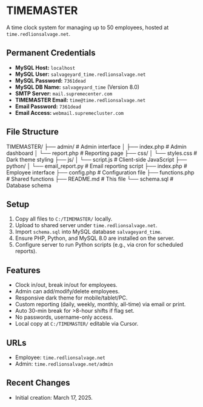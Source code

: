 # TIMEMASTER

A time clock system for managing up to 50 employees, hosted at `time.redlionsalvage.net`.

## Permanent Credentials
- **MySQL Host:** `localhost`
- **MySQL User:** `salvageyard_time.redlionsalvage.net`
- **MySQL Password:** `7361dead`
- **MySQL DB Name:** `salvageyard_time` (Version 8.0)
- **SMTP Server:** `mail.supremecenter.com`
- **TIMEMASTER Email:** `time@time.redlionsalvage.net`
- **Email Password:** `7361dead`
- **Email Access:** `webmail.supremecluster.com`

## File Structure

TIMEMASTER/
├── admin/              # Admin interface
│   ├── index.php      # Admin dashboard
│   └── report.php     # Reporting page
├── css/
│   └── styles.css     # Dark theme styling
├── js/
│   └── script.js      # Client-side JavaScript
├── python/
│   └── email_report.py # Email reporting script
├── index.php          # Employee interface
├── config.php         # Configuration file
├── functions.php      # Shared functions
├── README.md          # This file
└── schema.sql         # Database schema

## Setup
1. Copy all files to `C:/TIMEMASTER/` locally.
2. Upload to shared server under `time.redlionsalvage.net`.
3. Import `schema.sql` into MySQL database `salvageyard_time`.
4. Ensure PHP, Python, and MySQL 8.0 are installed on the server.
5. Configure server to run Python scripts (e.g., via cron for scheduled reports).

## Features
- Clock in/out, break in/out for employees.
- Admin can add/modify/delete employees.
- Responsive dark theme for mobile/tablet/PC.
- Custom reporting (daily, weekly, monthly, all-time) via email or print.
- Auto 30-min break for >8-hour shifts if flag set.
- No passwords, username-only access.
- Local copy at `C:/TIMEMASTER/` editable via Cursor.

## URLs
- Employee: `time.redlionsalvage.net`
- Admin: `time.redlionsalvage.net/admin`

## Recent Changes
- Initial creation: March 17, 2025.

